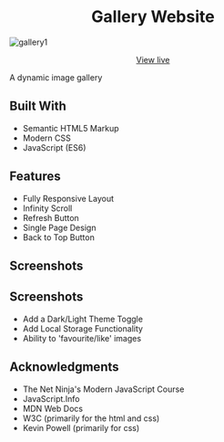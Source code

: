 <h1 align="center">Gallery Website</h1>

![gallery1](https://user-images.githubusercontent.com/115553545/197232881-5170faea-aa4a-466d-8d6d-bfa5ca250774.png)

<p align="center">
<a href="http://gallery.eddbyrne.com/">View live</a>
</p>

A dynamic image gallery


## Built With

- Semantic HTML5 Markup
- Modern CSS
- JavaScript (ES6)

## Features
- Fully Responsive Layout
- Infinity Scroll
- Refresh Button
- Single Page Design
- Back to Top Button

## Screenshots

## Screenshots
- Add a Dark/Light Theme Toggle
- Add Local Storage Functionality
- Ability to 'favourite/like' images

## Acknowledgments

- The Net Ninja's Modern JavaScript Course
- JavaScript.Info
- MDN Web Docs
- W3C (primarily for the html and css)
- Kevin Powell (primarily for css)
